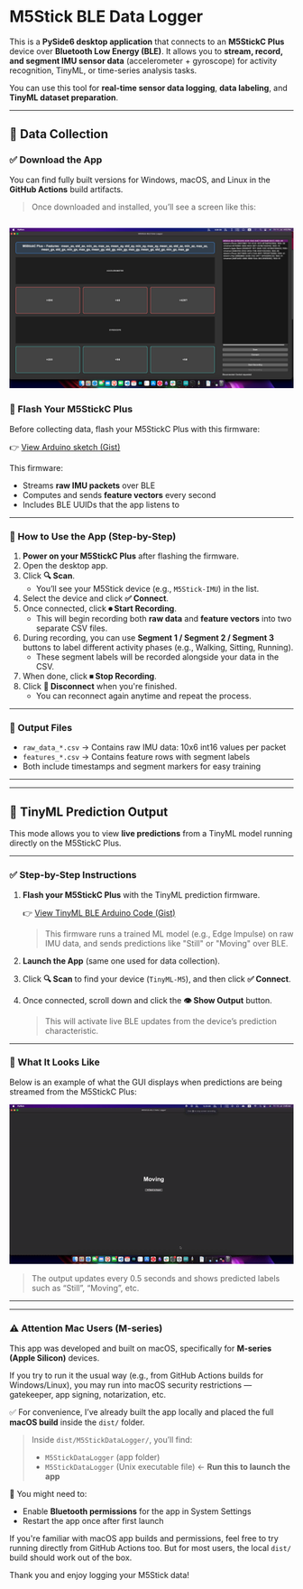 # M5Stick BLE Data Logger

This is a **PySide6 desktop application** that connects to an **M5StickC Plus** device over **Bluetooth Low Energy (BLE)**. It allows you to **stream, record, and segment IMU sensor data** (accelerometer + gyroscope) for activity recognition, TinyML, or time-series analysis tasks.

You can use this tool for **real-time sensor data logging**, **data labeling**, and **TinyML dataset preparation**.

---

## 🧪 Data Collection

### ✅ Download the App

You can find fully built versions for Windows, macOS, and Linux in the **GitHub Actions** build artifacts.

> Once downloaded and installed, you’ll see a screen like this:

![Main UI](screenshots/main-ui.png)
---

### 🔌 Flash Your M5StickC Plus

Before collecting data, flash your M5StickC Plus with this firmware:

👉 [View Arduino sketch (Gist)](https://gist.github.com/ashdriod/c15db3928ddde2ea10db1ebbd830f95e)

This firmware:
- Streams **raw IMU packets** over BLE
- Computes and sends **feature vectors** every second
- Includes BLE UUIDs that the app listens to

---

### 🧭 How to Use the App (Step-by-Step)

1. **Power on your M5StickC Plus** after flashing the firmware.
2. Open the desktop app.
3. Click **🔍 Scan**.
   - You’ll see your M5Stick device (e.g., `M5Stick-IMU`) in the list.
4. Select the device and click **✅ Connect**.
5. Once connected, click **⏺ Start Recording**.
   - This will begin recording both **raw data** and **feature vectors** into two separate CSV files.
6. During recording, you can use **Segment 1 / Segment 2 / Segment 3** buttons to label different activity phases (e.g., Walking, Sitting, Running).
   - These segment labels will be recorded alongside your data in the CSV.
7. When done, click **⏹ Stop Recording**.
8. Click **🔌 Disconnect** when you're finished.
   - You can reconnect again anytime and repeat the process.

---

### 📁 Output Files

- `raw_data_*.csv` → Contains raw IMU data: 10x6 int16 values per packet
- `features_*.csv` → Contains feature rows with segment labels
- Both include timestamps and segment markers for easy training

---




---

## 🤖 TinyML Prediction Output

This mode allows you to view **live predictions** from a TinyML model running directly on the M5StickC Plus.

---

### ✅ Step-by-Step Instructions

1. **Flash your M5StickC Plus** with the TinyML prediction firmware.

   👉 [View TinyML BLE Arduino Code (Gist)](https://gist.github.com/ashdriod/8426586ab28beff912e39af4f044e452)

   > This firmware runs a trained ML model (e.g., Edge Impulse) on raw IMU data, and sends predictions like "Still" or "Moving" over BLE.

2. **Launch the App** (same one used for data collection).

3. Click **🔍 Scan** to find your device (`TinyML-M5`), and then click **✅ Connect**.

4. Once connected, scroll down and click the **👁 Show Output** button.

   > This will activate live BLE updates from the device’s prediction characteristic.

---

### 🎥 What It Looks Like

Below is an example of what the GUI displays when predictions are being streamed from the M5StickC Plus:

![TinyML Prediction Output](screenshots/prediction-output.gif)

> The output updates every 0.5 seconds and shows predicted labels such as “Still”, “Moving”, etc.

---

---

### ⚠️ Attention Mac Users (M-series)

This app was developed and built on macOS, specifically for **M-series (Apple Silicon)** devices.

If you try to run it the usual way (e.g., from GitHub Actions builds for Windows/Linux), you may run into macOS security restrictions — gatekeeper, app signing, notarization, etc.

✅ For convenience, I’ve already built the app locally and placed the full **macOS build** inside the `dist/` folder.

> Inside `dist/M5StickDataLogger/`, you’ll find:
> - `M5StickDataLogger` (app folder)
> - `M5StickDataLogger` (Unix executable file) ← **Run this to launch the app**

🧩 You might need to:
- Enable **Bluetooth permissions** for the app in System Settings
- Restart the app once after first launch

If you're familiar with macOS app builds and permissions, feel free to try running directly from GitHub Actions too. But for most users, the local `dist/` build should work out of the box.

Thank you and enjoy logging your M5Stick data!


